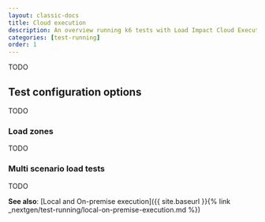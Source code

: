```yaml
---
layout: classic-docs
title: Cloud execution
description: An overview running k6 tests with Load Impact Cloud Execution
categories: [test-running]
order: 1
---
```


TODO

## Test configuration options

TODO

### Load zones

TODO

### Multi scenario load tests

TODO

**See also**: [Local and On-premise execution]({{ site.baseurl }}{% link _nextgen/test-running/local-on-premise-execution.md %})